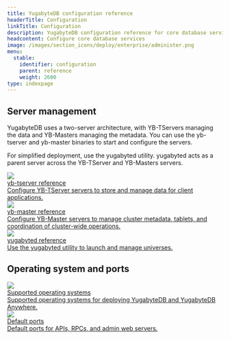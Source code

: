 ```yaml
---
title: YugabyteDB configuration reference
headerTitle: Configuration
linkTitle: Configuration
description: YugabyteDB configuration reference for core database services, including yb-tserver, yb-master, and yugabyted.
headcontent: Configure core database services
image: /images/section_icons/deploy/enterprise/administer.png
menu:
  stable:
    identifier: configuration
    parent: reference
    weight: 2600
type: indexpage
---
```


## Server management

YugabyteDB uses a two-server architecture, with YB-TServers managing the data and YB-Masters managing the metadata. You can use the yb-tserver and yb-master binaries to start and configure the servers.

For simplified deployment, use the yugabyted utility. yugabyted acts as a parent server across the YB-TServer and YB-Masters servers.

<div class="row">

   <div class="col-12 col-md-6 col-lg-12 col-xl-6">
    <a class="section-link icon-offset" href="yb-tserver/">
      <div class="head">
        <img class="icon" src="/images/section_icons/reference/configuration/yb-tserver.png" aria-hidden="true" />
        <div class="title">yb-tserver reference</div>
      </div>
      <div class="body">
        Configure YB-TServer servers to store and manage data for client applications.
      </div>
    </a>
  </div>

  <div class="col-12 col-md-6 col-lg-12 col-xl-6">
    <a class="section-link icon-offset" href="yb-master/">
      <div class="head">
        <img class="icon" src="/images/section_icons/reference/configuration/yb-master.png" aria-hidden="true" />
        <div class="title">yb-master reference</div>
      </div>
      <div class="body">
        Configure YB-Master servers to manage cluster metadata, tablets, and coordination of cluster-wide operations.
      </div>
    </a>
  </div>

  <div class="col-12 col-md-6 col-lg-12 col-xl-6">
    <a class="section-link icon-offset" href="yugabyted/">
      <div class="head">
        <img class="icon" src="/images/section_icons/deploy/manual-deployment.png" aria-hidden="true" />
        <div class="title">yugabyted reference</div>
      </div>
      <div class="body">
        Use the yugabyted utility to launch and manage universes.
      </div>
    </a>
  </div>

</div>

## Operating system and ports

<div class="row">

  <div class="col-12 col-md-6 col-lg-12 col-xl-6">
    <a class="section-link icon-offset" href="operating-systems/">
      <div class="head">
        <img class="icon" src="/images/section_icons/deploy/enterprise/administer.png" aria-hidden="true" />
        <div class="title">Supported operating systems</div>
      </div>
      <div class="body">
        Supported operating systems for deploying YugabyteDB and YugabyteDB Anywhere.
      </div>
    </a>
  </div>

  <div class="col-12 col-md-6 col-lg-12 col-xl-6">
    <a class="section-link icon-offset" href="default-ports/">
      <div class="head">
        <img class="icon" src="/images/section_icons/deploy/enterprise/administer.png" aria-hidden="true" />
        <div class="title">Default ports</div>
      </div>
      <div class="body">
        Default ports for APIs, RPCs, and admin web servers.
      </div>
    </a>
  </div>

</div>
